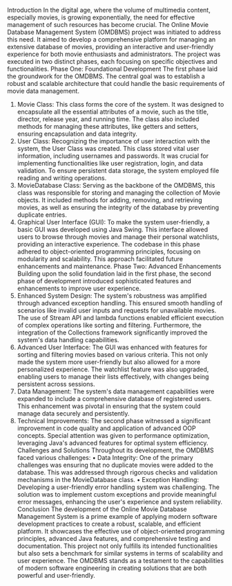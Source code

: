 Introduction
In the digital age, where the volume of multimedia content, especially movies, is growing exponentially, the need for effective management of such resources has become crucial. The Online Movie Database Management System (OMDBMS) project was initiated to address this need. It aimed to develop a comprehensive platform for managing an extensive database of movies, providing an interactive and user-friendly experience for both movie enthusiasts and administrators. The project was executed in two distinct phases, each focusing on specific objectives and functionalities.
Phase One: Foundational Development
The first phase laid the groundwork for the OMDBMS. The central goal was to establish a robust and scalable architecture that could handle the basic requirements of movie data management.
1.	Movie Class: This class forms the core of the system. It was designed to encapsulate all the essential attributes of a movie, such as the title, director, release year, and running time. The class also included methods for managing these attributes, like getters and setters, ensuring encapsulation and data integrity.
2.	User Class: Recognizing the importance of user interaction with the system, the User Class was created. This class stored vital user information, including usernames and passwords. It was crucial for implementing functionalities like user registration, login, and data validation. To ensure persistent data storage, the system employed file reading and writing operations.
3.	MovieDatabase Class: Serving as the backbone of the OMDBMS, this class was responsible for storing and managing the collection of Movie objects. It included methods for adding, removing, and retrieving movies, as well as ensuring the integrity of the database by preventing duplicate entries.
4.	Graphical User Interface (GUI): To make the system user-friendly, a basic GUI was developed using Java Swing. This interface allowed users to browse through movies and manage their personal watchlists, providing an interactive experience.
The codebase in this phase adhered to object-oriented programming principles, focusing on modularity and scalability. This approach facilitated future enhancements and maintenance.
Phase Two: Advanced Enhancements
Building upon the solid foundation laid in the first phase, the second phase of development introduced sophisticated features and enhancements to improve user experience.
1.	Enhanced System Design: The system's robustness was amplified through advanced exception handling. This ensured smooth handling of scenarios like invalid user inputs and requests for unavailable movies. The use of Stream API and lambda functions enabled efficient execution of complex operations like sorting and filtering. Furthermore, the integration of the Collections framework significantly improved the system's data handling capabilities.
2.	Advanced User Interface: The GUI was enhanced with features for sorting and filtering movies based on various criteria. This not only made the system more user-friendly but also allowed for a more personalized experience. The watchlist feature was also upgraded, enabling users to manage their lists effectively, with changes being persistent across sessions.
3.	Data Management: The system's data management capabilities were expanded to include a comprehensive database of registered users. This enhancement was pivotal in ensuring that the system could manage data securely and persistently.
4.	Technical Improvements: The second phase witnessed a significant improvement in code quality and application of advanced OOP concepts. Special attention was given to performance optimization, leveraging Java's advanced features for optimal system efficiency.
Challenges and Solutions
Throughout its development, the OMDBMS faced various challenges:
•	Data Integrity: One of the primary challenges was ensuring that no duplicate movies were added to the database. This was addressed through rigorous checks and validation mechanisms in the MovieDatabase class.
•	Exception Handling: Developing a user-friendly error handling system was challenging. The solution was to implement custom exceptions and provide meaningful error messages, enhancing the user's experience and system reliability.
Conclusion
The development of the Online Movie Database Management System is a prime example of applying modern software development practices to create a robust, scalable, and efficient platform. It showcases the effective use of object-oriented programming principles, advanced Java features, and comprehensive testing and documentation. This project not only fulfills its intended functionalities but also sets a benchmark for similar systems in terms of scalability and user experience. The OMDBMS stands as a testament to the capabilities of modern software engineering in creating solutions that are both powerful and user-friendly.

